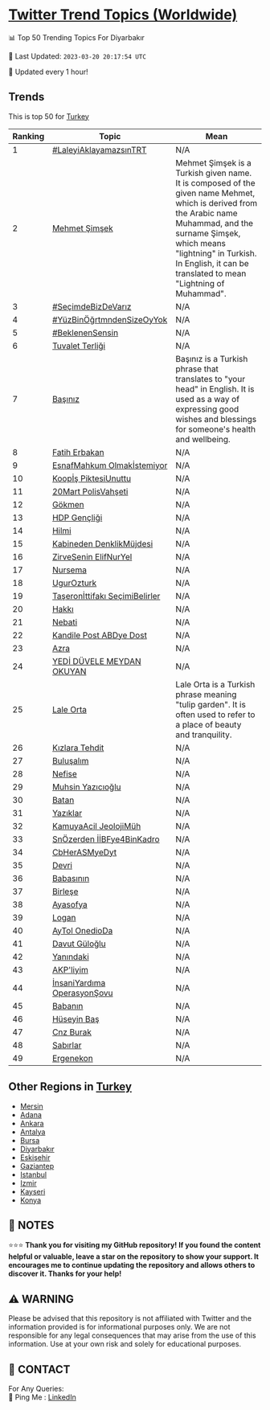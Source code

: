 [Twitter Trend Topics (Worldwide)](https://github.com/ErcinDedeoglu/Twitter-Trend-Topics)
==========


📊 Top 50 Trending Topics For Diyarbakır

📆 Last Updated: `2023-03-20 20:17:54 UTC`

🔧 Updated every 1 hour!


## Trends

This is top 50 for [Turkey](</Turkey>)

| Ranking | Topic | Mean |
| ------- | ------------ | ------------ |
| 1 | [#LaleyiAklayamazsınTRT](http://twitter.com/search?q=%23LaleyiAklayamazs%c4%b1nTRT) | N/A |
| 2 | [Mehmet Şimşek](http://twitter.com/search?q=Mehmet+%c5%9eim%c5%9fek) | Mehmet Şimşek is a Turkish given name. It is composed of the given name Mehmet, which is derived from the Arabic name Muhammad, and the surname Şimşek, which means "lightning" in Turkish. In English, it can be translated to mean "Lightning of Muhammad". |
| 3 | [#SeçimdeBizDeVarız](http://twitter.com/search?q=%23Se%c3%a7imdeBizDeVar%c4%b1z) | N/A |
| 4 | [#YüzBinÖğrtmndenSizeOyYok](http://twitter.com/search?q=%23Y%c3%bczBin%c3%96%c4%9frtmndenSizeOyYok) | N/A |
| 5 | [#BeklenenSensin](http://twitter.com/search?q=%23BeklenenSensin) | N/A |
| 6 | [Tuvalet Terliği](http://twitter.com/search?q=Tuvalet+Terli%c4%9fi) | N/A |
| 7 | [Başınız](http://twitter.com/search?q=Ba%c5%9f%c4%b1n%c4%b1z) | Başınız is a Turkish phrase that translates to "your head" in English. It is used as a way of expressing good wishes and blessings for someone's health and wellbeing. |
| 8 | [Fatih Erbakan](http://twitter.com/search?q=Fatih+Erbakan) | N/A |
| 9 | [EsnafMahkum Olmakİstemiyor](http://twitter.com/search?q=EsnafMahkum+Olmak%c4%b0stemiyor) | N/A |
| 10 | [Koopİş PiktesiUnuttu](http://twitter.com/search?q=Koop%c4%b0%c5%9f+PiktesiUnuttu) | N/A |
| 11 | [20Mart PolisVahşeti](http://twitter.com/search?q=20Mart+PolisVah%c5%9feti) | N/A |
| 12 | [Gökmen](http://twitter.com/search?q=G%c3%b6kmen) | N/A |
| 13 | [HDP Gençliği](http://twitter.com/search?q=HDP+Gen%c3%a7li%c4%9fi) | N/A |
| 14 | [Hilmi](http://twitter.com/search?q=Hilmi) | N/A |
| 15 | [Kabineden DenklikMüjdesi](http://twitter.com/search?q=Kabineden+DenklikM%c3%bcjdesi) | N/A |
| 16 | [ZirveSenin ElifNurYel](http://twitter.com/search?q=ZirveSenin+ElifNurYel) | N/A |
| 17 | [Nursema](http://twitter.com/search?q=Nursema) | N/A |
| 18 | [UgurOzturk](http://twitter.com/search?q=UgurOzturk) | N/A |
| 19 | [Taşeronİttifakı SeçimiBelirler](http://twitter.com/search?q=Ta%c5%9feron%c4%b0ttifak%c4%b1+Se%c3%a7imiBelirler) | N/A |
| 20 | [Hakkı](http://twitter.com/search?q=Hakk%c4%b1) | N/A |
| 21 | [Nebati](http://twitter.com/search?q=Nebati) | N/A |
| 22 | [Kandile Post ABDye Dost](http://twitter.com/search?q=Kandile+Post+ABDye+Dost) | N/A |
| 23 | [Azra](http://twitter.com/search?q=Azra) | N/A |
| 24 | [YEDİ DÜVELE MEYDAN OKUYAN](http://twitter.com/search?q=YED%c4%b0+D%c3%9cVELE+MEYDAN+OKUYAN) | N/A |
| 25 | [Lale Orta](http://twitter.com/search?q=Lale+Orta) | Lale Orta is a Turkish phrase meaning "tulip garden". It is often used to refer to a place of beauty and tranquility. |
| 26 | [Kızlara Tehdit](http://twitter.com/search?q=K%c4%b1zlara+Tehdit) | N/A |
| 27 | [Buluşalım](http://twitter.com/search?q=Bulu%c5%9fal%c4%b1m) | N/A |
| 28 | [Nefise](http://twitter.com/search?q=Nefise) | N/A |
| 29 | [Muhsin Yazıcıoğlu](http://twitter.com/search?q=Muhsin+Yaz%c4%b1c%c4%b1o%c4%9flu) | N/A |
| 30 | [Batan](http://twitter.com/search?q=Batan) | N/A |
| 31 | [Yazıklar](http://twitter.com/search?q=Yaz%c4%b1klar) | N/A |
| 32 | [KamuyaAcil JeolojiMüh](http://twitter.com/search?q=KamuyaAcil+JeolojiM%c3%bch) | N/A |
| 33 | [SnÖzerden İİBFye4BinKadro](http://twitter.com/search?q=Sn%c3%96zerden+%c4%b0%c4%b0BFye4BinKadro) | N/A |
| 34 | [CbHerASMyeDyt](http://twitter.com/search?q=CbHerASMyeDyt) | N/A |
| 35 | [Devri](http://twitter.com/search?q=Devri) | N/A |
| 36 | [Babasının](http://twitter.com/search?q=Babas%c4%b1n%c4%b1n) | N/A |
| 37 | [Birleşe](http://twitter.com/search?q=Birle%c5%9fe) | N/A |
| 38 | [Ayasofya](http://twitter.com/search?q=Ayasofya) | N/A |
| 39 | [Logan](http://twitter.com/search?q=Logan) | N/A |
| 40 | [AyTol OnedioDa](http://twitter.com/search?q=AyTol+OnedioDa) | N/A |
| 41 | [Davut Güloğlu](http://twitter.com/search?q=Davut+G%c3%bclo%c4%9flu) | N/A |
| 42 | [Yanındaki](http://twitter.com/search?q=Yan%c4%b1ndaki) | N/A |
| 43 | [AKP'liyim](http://twitter.com/search?q=AKP%27liyim) | N/A |
| 44 | [İnsaniYardıma OperasyonŞovu](http://twitter.com/search?q=%c4%b0nsaniYard%c4%b1ma+Operasyon%c5%9eovu) | N/A |
| 45 | [Babanın](http://twitter.com/search?q=Baban%c4%b1n) | N/A |
| 46 | [Hüseyin Baş](http://twitter.com/search?q=H%c3%bcseyin+Ba%c5%9f) | N/A |
| 47 | [Cnz Burak](http://twitter.com/search?q=Cnz+Burak) | N/A |
| 48 | [Sabırlar](http://twitter.com/search?q=Sab%c4%b1rlar) | N/A |
| 49 | [Ergenekon](http://twitter.com/search?q=Ergenekon) | N/A |



## Other Regions in [Turkey](</Turkey>)

* [Mersin](</Turkey/Mersin.md>)
* [Adana](</Turkey/Adana.md>)
* [Ankara](</Turkey/Ankara.md>)
* [Antalya](</Turkey/Antalya.md>)
* [Bursa](</Turkey/Bursa.md>)
* [Diyarbakır](</Turkey/Diyarbakır.md>)
* [Eskişehir](</Turkey/Eskişehir.md>)
* [Gaziantep](</Turkey/Gaziantep.md>)
* [Istanbul](</Turkey/Istanbul.md>)
* [Izmir](</Turkey/Izmir.md>)
* [Kayseri](</Turkey/Kayseri.md>)
* [Konya](</Turkey/Konya.md>)



## 📝 NOTES

⭐⭐⭐ **Thank you for visiting my GitHub repository! If you found the content helpful or valuable, leave a star on the repository to show your support. It encourages me to continue updating the repository and allows others to discover it. Thanks for your help!**


## ⚠️ WARNING

Please be advised that this repository is not affiliated with Twitter and the information provided is for informational purposes only. We are not responsible for any legal consequences that may arise from the use of this information. Use at your own risk and solely for educational purposes.


## 📨 CONTACT

 For Any Queries:  
            🏓 Ping Me : [LinkedIn](https://www.linkedin.com/in/ercindedeoglu/)
